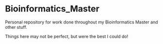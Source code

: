 # Bioinformatics_Master
Personal repository for work done throughout my Bioinformatics Master and other stuff.

Things here may not be perfect, but were the best I could do!

